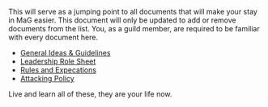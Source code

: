 This will serve as a jumping point to all documents that will make your stay in MaG easier. This document will only be updated to add or remove documents from the list. You, as a guild member, are required to be familiar with every document here.

* [General Ideas & Guidelines](https://gist.github.com/septor/ebc9315d2d45aee3a263b6573cb33d47)
* [Leadership Role Sheet](https://gist.github.com/septor/c8a00a5d507fd1d9f84ed8c6dd287477)
* [Rules and Expecations](https://gist.github.com/septor/29ac231bf56332cee5a2c71d3e6d3282)
* [Attacking Policy](https://gist.github.com/septor/a22f0cb200d24482a9871bbb166f86a0)

Live and learn all of these, they are your life now.